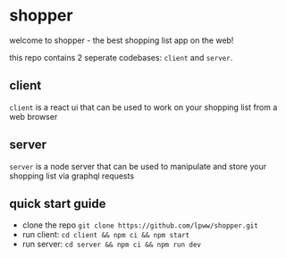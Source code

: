 # shopper

welcome to shopper - the best shopping list app on the web! 

this repo contains 2 seperate codebases: `client` and `server`.

## client

`client` is a react ui that can be used to work on your shopping list from a web browser

## server

`server` is a node server that can be used to manipulate and store your shopping list via graphql requests


## quick start guide

- clone the repo `git clone https://github.com/lpww/shopper.git`
- run client: `cd client && npm ci && npm start`
- run server: `cd server && npm ci && npm run dev`
